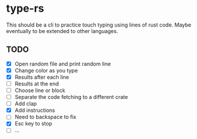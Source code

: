 # type-rs
This should be a cli to practice touch typing using lines of rust code. Maybe eventually to be extended to other languages.

## TODO
- [x] Open random file and print random line  
- [x] Change color as you type
- [x] Results after each line
- [ ] Results at the end
- [ ] Choose line or block
- [ ] Separate the code fetching to a different crate
- [ ] Add clap
- [x] Add instructions
- [ ] Need to backspace to fix
- [x] Esc key to stop
- [ ] ...
